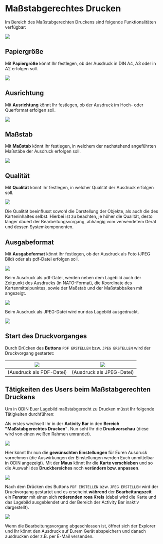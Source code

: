 # Maßstabgerechtes Drucken



Im Bereich des Maßstabgerechten Druckens sind folgende Funktionalitäten verfügbar:



![](images/Drucken.png)




## Papiergröße



Mit **Papiergröße** könnt Ihr festlegen, ob der Ausdruck in DIN A4, A3 oder in A2 erfolgen soll.



![](images/Papiergroesze.png)





## Ausrichtung



Mit **Ausrichtung** könnt Ihr festlegen, ob der Ausdruck im Hoch- oder Querformat erfolgen soll.



![](images/Ausrichtung.png)





## Maßstab



Mit **Maßstab** könnt Ihr festlegen, in welchem der nachstehend angeführten Maßstäbe der Ausdruck erfolgen soll.



![](images/Maszstaebe.png)





## Qualität



Mit **Qualität** könnt Ihr festlegen, in welcher Qualität der Ausdruck erfolgen soll.



![](images/Qualitaet.png)



Die Qualität beeinflusst sowohl die Darstellung der Objekte, als auch die des Karteninhaltes selbst. Hierbei ist zu beachten, je höher die Qualität, desto länger dauert der Bearbeitungsvorgang, abhängig vom verwendetem Gerät und dessen Systemkomponenten.


## Ausgabeformat


Mit **Ausgabeformat** könnt Ihr festlegen, ob der Ausdruck als Foto (JPEG Bild) oder als pdf-Datei erfolgen soll.


![](images/Ausgabeformat.png)



Beim Ausdruck als pdf-Datei, werden neben dem Lagebild auch der Zeitpunkt des Ausdrucks (in NATO-Format), die Koordinate des Kartenmittelpunktes, sowie der Maßstab und der Maßstabbalken mit angezeigt.



![](images/Ausdruck_als_PDF.png)





Beim Ausdruck als JPEG-Datei wird nur das Lagebild ausgedruckt.



![](images/Ausdruck_als_JPEG..png)





## Start des Druckvorganges



Durch Drücken des **Buttons** `PDF ERSTELLEN` bzw. `JPEG ERSTELLEN` wird der Druckvorgang gestartet:



| ![](images/Start_Drucken_PDF.png) | ![](images/Start_Drucken_JPEG.png) |
| :-------------------------------: | :--------------------------------: |
|     (Ausdruck als PDF-Datei)      |     (Ausdruck als JPEG-Datei)      |





## Tätigkeiten des Users beim Maßstabgerechten Druckens



Um in ODIN Euer Lagebild maßstabgerecht zu Drucken müsst Ihr folgende Tätigkeiten durchführen:



Als erstes wechselt Ihr in der **Activity Bar** in den **Bereich "Maßstabgerechtes Drucken"**. Nun seht Ihr die **Druckvorschau** (diese wird von einen weißen Rahmen umrandet).



![](images/Ablauf_Druckvorschau.png)





Hier könnt Ihr nun die **gewünschten Einstellungen** für Euren Ausdruck vornehmen (die Auswirkungen der Einstellungen werden Euch unmittelbar in ODIN angezeigt). Mit der **Maus** könnt Ihr die **Karte verschieben** und so die Auswahl des **Druckbereiches** noch **verändern bzw. anpassen**.


![](images/Ablauf_Druckanpassungen.png)





Nach dem Drücken des Buttons `PDF ERSTELLEN` bzw. `JPEG ERSTELLEN` wird der Druckvorgang gestartet und es erscheint **während** der **Bearbeitungszeit** ein **Fenster** mit einen sich **rotierenden rosa Kreis** (dabei wird die Karte und das Lagebild ausgeblendet und der Bereich der Activity Bar inaktiv dargestellt).



![](images/Ablauf_rotierender_Kreis.png)



Wenn die Bearbeitungsvorgang abgeschlossen ist, öffnet sich der Explorer und Ihr könnt den Ausdruck auf Eurem Gerät abspeichern und danach ausdrucken oder z.B. per E-Mail versenden.

